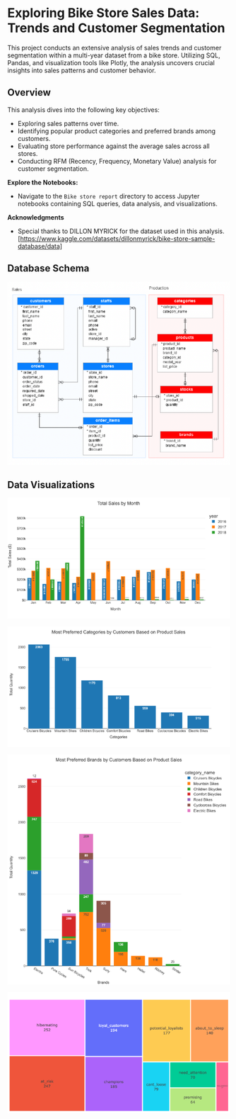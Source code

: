 
# Exploring Bike Store Sales Data: Trends and Customer Segmentation

This project conducts an extensive analysis of sales trends and customer segmentation within a multi-year dataset from a bike store. Utilizing SQL, Pandas, and visualization tools like Plotly, the analysis uncovers crucial insights into sales patterns and customer behavior.

## Overview
This analysis dives into the following key objectives:
- Exploring sales patterns over time.
- Identifying popular product categories and preferred brands among customers.
- Evaluating store performance against the average sales across all stores.
- Conducting RFM (Recency, Frequency, Monetary Value) analysis for customer segmentation.

**Explore the Notebooks:**
- Navigate to the `Bike store report` directory to access Jupyter notebooks containing SQL queries, data analysis, and visualizations.

**Acknowledgments**
- Special thanks to DILLON MYRICK for the dataset used in this analysis. [https://www.kaggle.com/datasets/dillonmyrick/bike-store-sample-database/data]




## Database Schema
![Database Schema](https://github.com/kelvislcy/Analyzing-Bike-Store-Data-Sales-Trends-and-Customer-Segmentation/blob/main/Bikestore_db_schema.png?raw=true)

## Data Visualizations
![Total Sales by Month](https://github.com/kelvislcy/Analyzing-Bike-Store-Data-Sales-Trends-and-Customer-Segmentation/blob/main/output/Total_Sales_by_Month.png?raw=true)

![Most Preferred Categories](https://github.com/kelvislcy/Analyzing-Bike-Store-Data-Sales-Trends-and-Customer-Segmentation/blob/main/output/Most_Preferred_Categories.png?raw=true)

![Most Preferred Brands](https://github.com/kelvislcy/Analyzing-Bike-Store-Data-Sales-Trends-and-Customer-Segmentation/blob/main/output/Most_Preferred_Brands.png?raw=true)

![Customer Segment Treemap](https://github.com/kelvislcy/Analyzing-Bike-Store-Data-Sales-Trends-and-Customer-Segmentation/blob/main/output/Customer_Segment_Treemap.png?raw=true)



